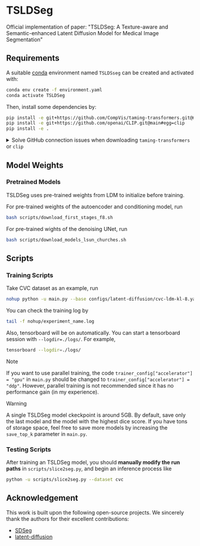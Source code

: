 # TSLDSeg
Official implementation of paper: "TSLDSeg: A Texture-aware and Semantic-enhanced Latent Diffusion Model for Medical Image Segmentation"

## Requirements

A suitable [conda](https://conda.io/) environment named `TSLDSseg` can be created
and activated with:

```bash
conda env create -f environment.yaml
conda activate TSLDSeg
```

Then, install some dependencies by:
```bash
pip install -e git+https://github.com/CompVis/taming-transformers.git@master#egg=taming-transformers
pip install -e git+https://github.com/openai/CLIP.git@main#egg=clip
pip install -e .
```

    
<details>

<summary>Solve GitHub connection issues when downloading <code class="inlinecode">taming-transformers</code> or <code class="inlinecode">clip</code></summary>


After creating and entering the `TSLDSseg` environment:
1. create an `src` folder and enter:
```bash
mkdir src
cd src
```
2. download the following codebases in `*.zip` files and upload to `src/`:
    - https://github.com/CompVis/taming-transformers, `taming-transformers-master.zip`
    - https://github.com/openai/CLIP, `CLIP-main.zip`
3. unzip and install taming-transformers:
```bash
unzip taming-transformers-master.zip
cd taming-transformers-master
pip install -e .
cd ..
```
4. unzip and install clip:
```bash
unzip CLIP-main.zip
cd CLIP-main
pip install -e .
cd ..
```
5. install TSLDSeg:
```bash
cd ..
pip install -e .
```

Then you're good to go!

</details>

## Model Weights

### Pretrained Models
TSLDSeg uses pre-trained weights from LDM to initialize before training.

For pre-trained weights of the autoencoder and conditioning model, run

```bash
bash scripts/download_first_stages_f8.sh
```

For pre-trained wights of the denoising UNet, run

```bash
bash scripts/download_models_lsun_churches.sh
```


## Scripts
### Training Scripts

Take CVC dataset as an example, run

```bash
nohup python -u main.py --base configs/latent-diffusion/cvc-ldm-kl-8.yaml -t --gpus 0, --name experiment_name > nohup/experiment_name.log 2>&1 &
```

You can check the training log by 

```bash
tail -f nohup/experiment_name.log
```

Also, tensorboard will be on automatically. You can start a tensorboard session with `--logdir=./logs/`. For example,
```bash
tensorboard --logdir=./logs/
```

> [!NOTE]
> If you want to use parallel training, the code `trainer_config["accelerator"] = "gpu"` in `main.py` should be changed to `trainer_config["accelerator"] = "ddp"`. However, parallel training is not recommended since it has no performance gain (in my experience).

> [!WARNING]
> A single TSLDSeg model ckeckpoint is around 5GB. By default, save only the last model and the model with the highest dice score. If you have tons of storage space, feel free to save more models by increasing the `save_top_k` parameter in `main.py`.


### Testing Scripts

After training an TSLDSeg model, you should **manually modify the run paths** in `scripts/slice2seg.py`, and begin an inference process like

```bash
python -u scripts/slice2seg.py --dataset cvc
```
## Acknowledgement

This work is built upon the following open-source projects. We sincerely thank the authors for their excellent contributions:

- [SDSeg](https://github.com/lin-tianyu/Stable-Diffusion-Seg)
- [latent-diffusion](https://github.com/CompVis/latent-diffusion)

